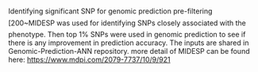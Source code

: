 Identifying significant SNP for genomic prediction pre-filtering
[200~MIDESP was used for identifying SNPs closely associated with the phenotype. Then top 1% SNPs were used in genomic prediction to see if there is any improvement in prediction accuracy. The inputs are shared in Genomic-Prediction-ANN repository. more detail of MIDESP can be found here: https://www.mdpi.com/2079-7737/10/9/921

